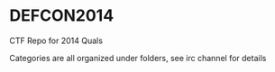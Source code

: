 DEFCON2014
==========

CTF Repo for 2014 Quals

Categories are all organized under folders, see irc channel for details
